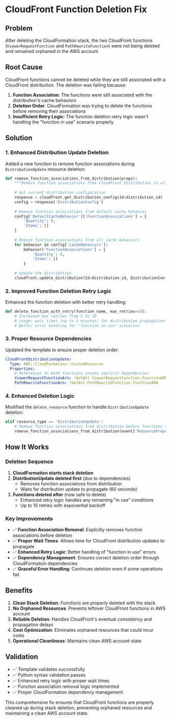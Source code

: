 # CloudFront Function Deletion Fix

## Problem
After deleting the CloudFormation stack, the two CloudFront functions (`ViewerRequestFunction` and `PathRewriteFunction`) were not being deleted and remained orphaned in the AWS account.

## Root Cause
CloudFront functions cannot be deleted while they are still associated with a CloudFront distribution. The deletion was failing because:

1. **Function Association**: The functions were still associated with the distribution's cache behaviors
2. **Deletion Order**: CloudFormation was trying to delete the functions before removing their associations
3. **Insufficient Retry Logic**: The function deletion retry logic wasn't handling the "function in use" scenario properly

## Solution

### 1. Enhanced Distribution Update Deletion
Added a new function to remove function associations during `DistributionUpdate` resource deletion:

```python
def remove_function_associations_from_distribution(props):
    """Remove function associations from CloudFront distribution to allow function deletion"""
    
    # Get current distribution configuration
    response = cloudfront.get_distribution_config(Id=distribution_id)
    config = response['DistributionConfig']
    
    # Remove function associations from default cache behavior
    config['DefaultCacheBehavior']['FunctionAssociations'] = {
        'Quantity': 0,
        'Items': []
    }
    
    # Remove function associations from all cache behaviors
    for behavior in config['CacheBehaviors']:
        behavior['FunctionAssociations'] = {
            'Quantity': 0,
            'Items': []
        }
    
    # Update the distribution
    cloudfront.update_distribution(Id=distribution_id, DistributionConfig=config, IfMatch=etag)
```

### 2. Improved Function Deletion Retry Logic
Enhanced the function deletion with better retry handling:

```python
def delete_function_with_retry(function_name, max_retries=10):
    # Increased max retries from 5 to 10
    # Longer wait times (up to 5 minutes) for distribution propagation
    # Better error handling for "function in use" scenarios
```

### 3. Proper Resource Dependencies
Updated the template to ensure proper deletion order:

```yaml
CloudFrontDistributionUpdate:
  Type: AWS::CloudFormation::CustomResource
  Properties:
    # References to both functions create implicit dependencies
    ViewerRequestFunctionArn: !GetAtt ViewerRequestFunction.FunctionARN
    PathRewriteFunctionArn: !GetAtt PathRewriteFunction.FunctionARN
```

### 4. Enhanced Deletion Logic
Modified the `delete_resource` function to handle `DistributionUpdate` deletion:

```python
elif resource_type == 'DistributionUpdate':
    # Remove function associations from distribution before functions are deleted
    remove_function_associations_from_distribution(event['ResourceProperties'])
```

## How It Works

### Deletion Sequence
1. **CloudFormation starts stack deletion**
2. **DistributionUpdate deleted first** (due to dependencies)
   - Removes function associations from distribution
   - Waits for distribution update to propagate (60 seconds)
3. **Functions deleted after** (now safe to delete)
   - Enhanced retry logic handles any remaining "in use" conditions
   - Up to 10 retries with exponential backoff

### Key Improvements
- ✅ **Function Association Removal**: Explicitly removes function associations before deletion
- ✅ **Proper Wait Times**: Allows time for CloudFront distribution updates to propagate
- ✅ **Enhanced Retry Logic**: Better handling of "function in use" errors
- ✅ **Dependency Management**: Ensures correct deletion order through CloudFormation dependencies
- ✅ **Graceful Error Handling**: Continues deletion even if some operations fail

## Benefits

1. **Clean Stack Deletion**: Functions are properly deleted with the stack
2. **No Orphaned Resources**: Prevents leftover CloudFront functions in AWS account
3. **Reliable Deletion**: Handles CloudFront's eventual consistency and propagation delays
4. **Cost Optimization**: Eliminates orphaned resources that could incur costs
5. **Operational Cleanliness**: Maintains clean AWS account state

## Validation
- ✅ Template validates successfully
- ✅ Python syntax validation passes
- ✅ Enhanced retry logic with proper wait times
- ✅ Function association removal logic implemented
- ✅ Proper CloudFormation dependency management

This comprehensive fix ensures that CloudFront functions are properly cleaned up during stack deletion, preventing orphaned resources and maintaining a clean AWS account state.